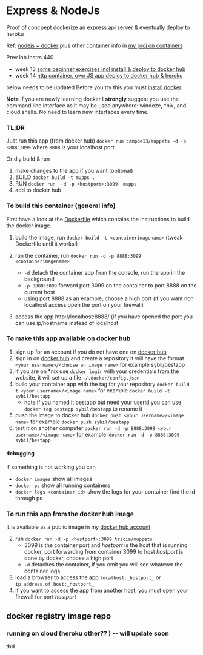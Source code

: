 # Express & NodeJs 

 
Proof of concpept dockerize an express api server & eventually deploy to heroku

Ref:  [nodejs + docker](https://nodejs.org/en/docs/guides/nodejs-docker-webapp/)
plus other container info in [my proj on containers](https://github.com/campbe13/docker-ecq2020)

Prev lab instrs 440

* week 13 [some beginner exercises incl install & deploy to docker hub](https://drive.google.com/drive/folders/1LQBipwLz1l_B6BN7obc5AT7kA3qdzPME?usp=sharing)
*  week 14 [http container, own JS app deploy to docker hub &  heroku](https://docs.google.com/document/d/1nnvo27ARdbKdYlOtsRgtiKOFEn74LuO5OikVjJ7gh5E/edit?usp=sharing)

below needs to be updated
Before you try this you must [install docker](https://docs.docker.com/install/)

**__Note__** If you are newly learning docker I __strongly__ suggest you use the command line interface as it may be used anywhere: windoze, *nix, and cloud shells.  No need to learn new interfaces every time.

### TL;DR
Just run this app  (from docker hub)  `docker run campbe13/muppets -d -p 8888:3099`  where `8888` is your localhost port

Or diy build  & run
1.  make changes to the app if you want (optional)
1.  BUILD  `docker build -t mupps . `
2.  RUN  `docker run  -d -p <hostport>:3099  mupps `
3.  add to docker hub 

### To build this container  (general info)
First have a look at  the [Dockerfile](Dockerfile)  which contains the instructions to build the docker image. 

1.  build the image, run `docker build -t <containerimagename>` (tweak Dockerfile until it works!)
 
4.  run the container, run `docker run -d -p 8888:3099 <containerimagename>` 
    * `-d` detach the container app from the console, run the app in the background
    * `-p 8888:3099` forward port 3099 on the container to port 8888 on the current host
    * using port 8888 as an example, choose a high port (if you want non localhost access open the port on your firewall)

4. access the app http://localhost:8888/  (if you have opened the port you can use ip/hostname instead of localhost
### To make this app available on docker hub
1. sign up for an account if you do not have one on [docker hub](https://hub.docker.com) 
2. sign in on [docker hub](https://hub.docker.com) 
 and create a repository it will have the format `<your username>/<choose an image name>` 
  for example sybil/bestapp
3. if you are on *nix use `docker login` with your credentials from the website, it will set up a file `~/.docker/config.json`
3. build your container app with the tag for your repository `docker build -t <your username>/<image name>` for example `docker build -t sybil/bestapp`
   * note if you named it bestapp but need your userid you can use `docker tag bestapp sybil/bestapp` to rename it
4. push the image to docker hub `docker push <your username>/<image name>` for example `docker push sybil/bestapp`
5. test it on another computer  `docker run -d -p 8888:3099 <your username>/<image name>` for example i`docker run -d -p 8888:3099 sybil/bestapp`
#### debugging
If something is not working you can

* `docker images`  show all images
* `docker ps`   show all running containers
* `docker logs <container id>`   show the logs for your container find the id through ps

### To run this app from the docker hub image
It is available as a public image in my [docker hub account](https://hub.docker.com/repository/docker/campbe13/muppets)

2. run `docker run -d -p <hostport>:3099 tricia/muppets` 
    * 3099 is the container port and _hostport_ is the host that is running docker, port forwarding from container 3099 to host _hostport_ is done by docker, choose a high port 
    * `-d` detaches the container, if you omit you will see  whatever the container logs
3. load a browser to access the app `localhost:_hostport_` or `ip.address.of.host:_hostport_`
4. if you want to access the app from another host, you must open your firewall for port _hostport_

## docker registry image repo

### running on cloud (heroku other?? ) -- will update soon
tbd
